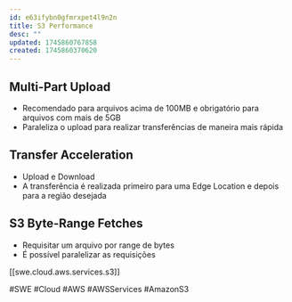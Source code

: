 ```yaml
---
id: e63ifybn0gfmrxpet4l9n2n
title: S3 Performance
desc: ""
updated: 1745860767858
created: 1745860370620
---
```


## Multi-Part Upload

- Recomendado para arquivos acima de 100MB e obrigatório para arquivos com mais de 5GB
- Paraleliza o upload para realizar transferências de maneira mais rápida

## Transfer Acceleration

- Upload e Download
- A transferência é realizada primeiro para uma Edge Location e depois para a região desejada

## S3 Byte-Range Fetches

- Requisitar um arquivo por range de bytes
- É possível paralelizar as requisições

[[swe.cloud.aws.services.s3]]

#SWE #Cloud #AWS #AWSServices #AmazonS3
